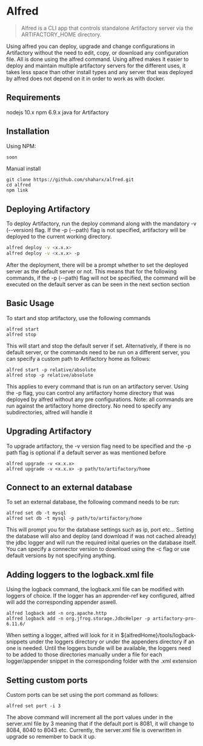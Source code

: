 # Alfred
> Alfred is a CLI app that controls standalone Artifactory server via the ARTIFACTORY_HOME directory.

Using alfred you can deploy, upgrade and change configurations in Artifactory without the need to edit, copy, or download any configuration file. All is done using the alfred command.
Using alfred makes it easier to deploy and maintain multiple artifactory servers for the different uses, it takes less space than other install types and any server that was deployed by alfred does not depend on it in order to work as with docker.

## Requirements

nodejs 10.x
npm 6.9.x
java for Artifactory

## Installation

Using NPM:

```sh
soon
```

Manual install
```
git clone https://github.com/shaharx/alfred.git
cd alfred
npm link
```

## Deploying Artifactory

To deploy Artifactory, run the deploy command along with the mandatory -v (--version) flag.
If the -p (--path) flag is not specified, artifactory will be deployed to the current working directory.

```sh
alfred deploy -v <x.x.x>
alfred deploy -v <x.x.x> -p 
```

After the deployment, there will be a prompt whether to set the deployed server as the default server or not.
This means that for the following commands, if the -p (--path) flag will not be specified, the command will be executed on the default server as can be seen in the next section section

## Basic Usage

To start and stop artifactory, use the following commands

```
alfred start
alfred stop
```
This will start and stop the default server if set. Alternatively, if there is no default server, or the commands need to be run on a different server, you can specify a custom path to Artifactory home as follows:
```
alfred start -p relative/absolute
alfred stop -p relative/absolute
```
This applies to every command that is run on an artifactory server.
Using the -p flag, you can control any artifactory home directory that was deployed by alfred without any pre configurations.
Note: all commands are run against the artifactory home directory. No need to specify any subdirectories, alfred will handle it

## Upgrading Artifactory

To upgrade artifactory, the -v version flag need to be specified and the -p path flag is optional if a default server as was mentioned before

```
alfred upgrade -v <x.x.x>
alfred upgrade -v <x.x.x> -p path/to/artifactory/home
```

## Connect to an external database

To set an external database, the following command needs to be run:
```
alfred set db -t mysql
alfred set db -t mysql -p path/to/artifactory/home
```
This will prompt you for the database settings such as ip, port etc...
Setting the database will also and deploy (and download if was not cached already) the jdbc logger and will run the required inital queries on the database itself.
You can specify a connector version to download using the -c flag or use default versions by not specifying anything.

## Adding loggers to the logback.xml file

Using the logback command, the logback.xml file can be modified with loggers of choice.
If the logger has an apprender-ref key configured, alfred will add the corresponding appender aswell.

```
alfred logback add -n org.apache.http
alfred logback add -n org.jfrog.storage.JdbcHelper -p artifactory-pro-6.11.6/
```
When setting a logger, alfred will look for it in ${alfredHome}/tools/logback-snippets under the loggers directory or under the appenders directory if an one is needed.
Until the loggers bundle will be available, the loggers need to be added to those directories manually under a file for each logger/appender snippet in the corresponding folder with the .xml extension

## Setting custom ports

Custom ports can be set using the port command as follows:

```
alfred set port -i 3
```
The above command will increment all the port values under in the server.xml file by 3 meaning that if the default port is 8081, it will change to 8084, 8040 to 8043 etc. 
Currently, the server.xml file is overwritten in upgrade so remember to back it up.

